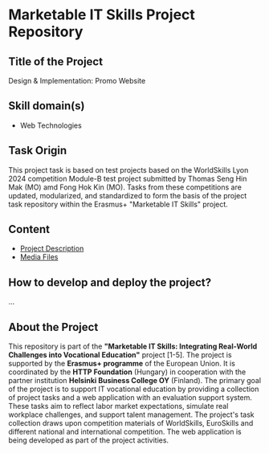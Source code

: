 # Marketable IT Skills Project Repository

## Title of the Project

Design & Implementation: Promo Website

## Skill domain(s)

- Web Technologies

## Task Origin

This project task is based on test projects based on the WorldSkills Lyon 2024 competition Module-B test project submitted by Thomas Seng Hin Mak (MO) amd Fong Hok Kin (MO). Tasks from these competitions are updated, modularized, and standardized to form the basis of the project task repository within the Erasmus+ "Marketable IT Skills" project.

## Content

- [Project Description](project-description.md)
- [Media Files](tree/main/src//assets)

## How to develop and deploy the project?

...

## About the Project

This repository is part of the **"Marketable IT Skills: Integrating Real-World Challenges into Vocational Education"** project [1-5]. The project is supported by the **Erasmus+ programme** of the European Union. It is coordinated by the **HTTP Foundation** (Hungary) in cooperation with the partner institution **Helsinki Business College OY** (Finland). The primary goal of the project is to support IT vocational education by providing a collection of project tasks and a web application with an evaluation support system. These tasks aim to reflect labor market expectations, simulate real workplace challenges, and support talent management. The project's task collection draws upon competition materials of WorldSkills, EuroSkills and different national and international competition. The web application is being developed as part of the project activities.
